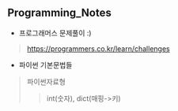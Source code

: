 ## Programming_Notes
* 프로그래머스 문제풀이 :)
> https://programmers.co.kr/learn/challenges

* 파이썬 기본문법들
>  파이썬자료형
>>  int(숫자), 
    dict(매핑->키)
